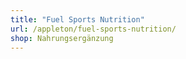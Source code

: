 ```yaml
---
title: "Fuel Sports Nutrition"
url: /appleton/fuel-sports-nutrition/
shop: Nahrungsergänzung
---
```

